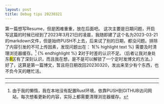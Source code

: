 ```yaml
---
layout: post
title: Debug tips 20230321
---
```


第一篇想写Resume，但是困难重重，放在后面吧。
这次主要是日期问题，开启写这篇的时候已经到了2023年3月21日的凌晨，我随即建了这个名为2023-03-21的markdown文件，但是始终PUSH不上去，后来试了别的日期，都没问题。排除了内容引发的不可上传因素，发现问题出在：
**1**{% highlight text %}
需要及时清理浏览器缓存。[^fn-sample_footnote]
{% endhighlight %}
**2**对于时差的认识不足。（后者让我对身处东<mark>8</mark>区有了深刻认识，而且我在想，是不是可以解锁了一个定时发博文的方法。）
好了，这算是第一篇博文，暂且将日期改回20230320，发出来至少有个东西，也不负今天的瞎忙活。

-----
[^fn-sample_footnote]:由于我的懒惰，我在本地没有配置Rust环境，依靠PUSH到GITHUB访问网站，每次想看更新的内容，实际上都需要清理浏览器缓存。